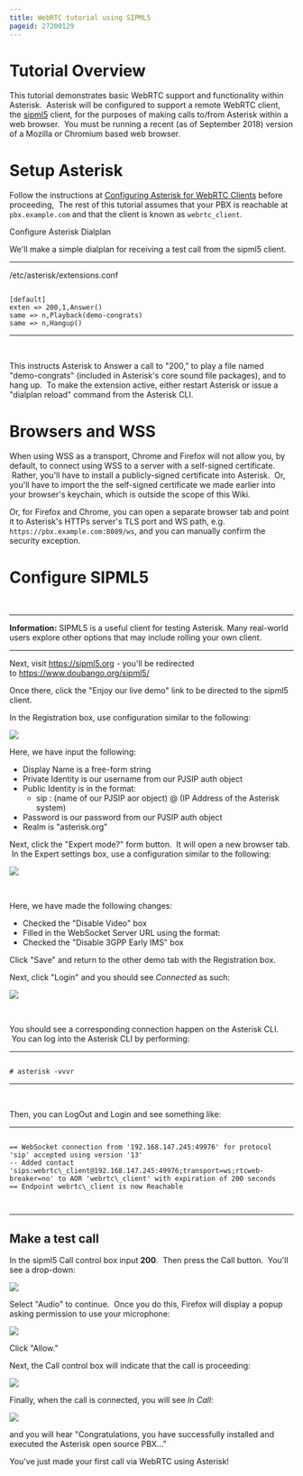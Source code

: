 ```yaml
---
title: WebRTC tutorial using SIPML5
pageid: 27200129
---
```


Tutorial Overview
=================

This tutorial demonstrates basic WebRTC support and functionality within Asterisk.  Asterisk will be configured to support a remote WebRTC client, the [sipml5](https://www.doubango.org/sipml5/) client, for the purposes of making calls to/from Asterisk within a web browser.  You must be running a recent (as of September 2018) version of a Mozilla or Chromium based web browser.

Setup Asterisk
==============

Follow the instructions at [Configuring Asterisk for WebRTC Clients](/Configuring-Asterisk-for-WebRTC-Clients) before proceeding,  The rest of this tutorial assumes that your PBX is reachable at `pbx.example.com` and that the client is known as `webrtc_client`.

Configure Asterisk Dialplan

We'll make a simple dialplan for receiving a test call from the sipml5 client.




---

  
/etc/asterisk/extensions.conf  


```

[default]
exten => 200,1,Answer()
same => n,Playback(demo-congrats)
same => n,Hangup()

```



---


 

This instructs Asterisk to Answer a call to "200," to play a file named "demo-congrats" (included in Asterisk's core sound file packages), and to hang up.  To make the extension active, either restart Asterisk or issue a "dialplan reload" command from the Asterisk CLI.

Browsers and WSS
================

When using WSS as a transport, Chrome and Firefox will not allow you, by default, to connect using WSS to a server with a self-signed certificate.  Rather, you'll have to install a publicly-signed certificate into Asterisk.  Or, you'll have to import the the self-signed certificate we made earlier into your browser's keychain, which is outside the scope of this Wiki.  

Or, for Firefox and Chrome, you can open a separate browser tab and point it to Asterisk's HTTPs server's TLS port and WS path, e.g. `https://pbx.example.com:8089/ws`, and you can manually confirm the security exception.

  


Configure SIPML5
================

 




---


**Information:**  SIPML5 is a useful client for testing Asterisk. Many real-world users explore other options that may include rolling your own client.

  



---


Next, visit <https://sipml5.org> - you'll be redirected to <https://www.doubango.org/sipml5/>

Once there, click the "Enjoy our live demo" link to be directed to the sipml5 client.

In the Registration box, use configuration similar to the following:

![](Screenshot_2018-09-07_06-51-14.png)

Here, we have input the following:

* Display Name is a free-form string
* Private Identity is our username from our PJSIP auth object
* Public Identity is in the format:
	+ sip : (name of our PJSIP aor object) @ (IP Address of the Asterisk system)
* Password is our password from our PJSIP auth object
* Realm is "asterisk.org"

Next, click the "Expert mode?" form button.  It will open a new browser tab.  In the Expert settings box, use a configuration similar to the following:

![](Screenshot_2018-09-07_06-57-13.png)

 

Here, we have made the following changes:

* Checked the "Disable Video" box
* Filled in the WebSocket Server URL using the format:
* Checked the "Disable 3GPP Early IMS" box

Click "Save" and return to the other demo tab with the Registration box.

Next, click "Login" and you should see *Connected* as such:

![](Screenshot_2018-09-07_06-58-43.png)

 

You should see a corresponding connection happen on the Asterisk CLI.  You can log into the Asterisk CLI by performing:




---

  
  


```

# asterisk -vvvr

```



---


 

Then, you can LogOut and Login and see something like:




---

  
  


```

== WebSocket connection from '192.168.147.245:49976' for protocol 'sip' accepted using version '13'
-- Added contact 'sips:webrtc\_client@192.168.147.245:49976;transport=ws;rtcweb-breaker=no' to AOR 'webrtc\_client' with expiration of 200 seconds
== Endpoint webrtc\_client is now Reachable



```



---


Make a test call
----------------

In the sipml5 Call control box input **200**.  Then press the Call button.  You'll see a drop-down:

![](Screen-Shot-2017-06-28-at-2.25.55-PM.png)

Select "Audio" to continue.  Once you do this, Firefox will display a popup asking permission to use your microphone:

![](Screen-Shot-2017-06-28-at-2.26.48-PM.png)

Click "Allow."

Next, the Call control box will indicate that the call is proceeding:

![](Screen-Shot-2017-06-28-at-2.27.40-PM.png)

Finally, when the call is connected, you will see *In Call*:

![](Screen-Shot-2017-06-28-at-2.28.37-PM.png)

and you will hear "Congratulations, you have successfully installed and executed the Asterisk open source PBX..."

You've just made your first call via WebRTC using Asterisk!

 

